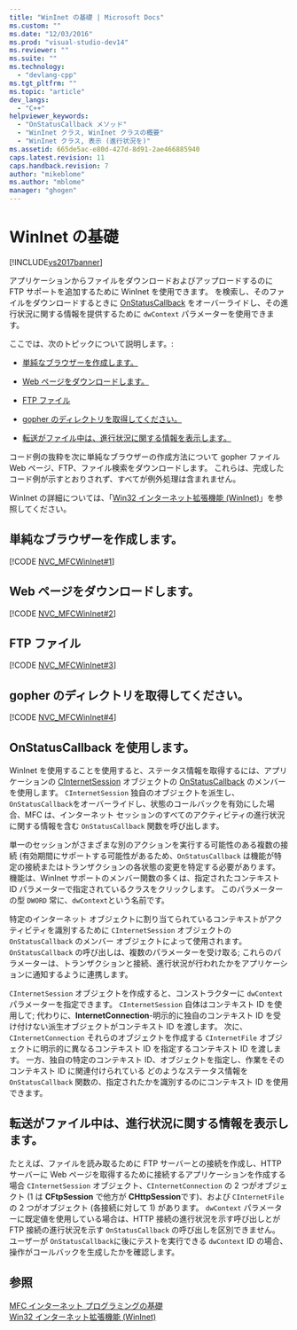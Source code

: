 ```yaml
---
title: "WinInet の基礎 | Microsoft Docs"
ms.custom: ""
ms.date: "12/03/2016"
ms.prod: "visual-studio-dev14"
ms.reviewer: ""
ms.suite: ""
ms.technology: 
  - "devlang-cpp"
ms.tgt_pltfrm: ""
ms.topic: "article"
dev_langs: 
  - "C++"
helpviewer_keywords: 
  - "OnStatusCallback メソッド"
  - "WinInet クラス, WinInet クラスの概要"
  - "WinInet クラス, 表示 (進行状況を)"
ms.assetid: 665de5ac-e80d-427d-8d91-2ae466885940
caps.latest.revision: 11
caps.handback.revision: 7
author: "mikeblome"
ms.author: "mblome"
manager: "ghogen"
---
```

# WinInet の基礎
[!INCLUDE[vs2017banner](../assembler/inline/includes/vs2017banner.md)]

アプリケーションからファイルをダウンロードおよびアップロードするのに FTP サポートを追加するために WinInet を使用できます。  を検索し、そのファイルをダウンロードするときに [OnStatusCallback](../Topic/CInternetSession::OnStatusCallback.md) をオーバーライドし、その進行状況に関する情報を提供するために `dwContext` パラメーターを使用できます。  
  
 ここでは、次のトピックについて説明します。:  
  
-   [単純なブラウザーを作成します。](#_core_create_a_very_simple_browser)  
  
-   [Web ページをダウンロードします。](#_core_download_a_web_page)  
  
-   [FTP ファイル](#_core_ftp_a_file)  
  
-   [gopher のディレクトリを取得してください。](#_core_retrieve_a_gopher_directory)  
  
-   [転送がファイル中は、進行状況に関する情報を表示します。](#_core_display_progress_information_while_transferring_files)  
  
 コード例の抜粋を次に単純なブラウザーの作成方法について gopher ファイル Web ページ、FTP、ファイル検索をダウンロードします。  これらは、完成したコード例が示すとおりされず、すべてが例外処理は含まれません。  
  
 WinInet の詳細については、「[Win32 インターネット拡張機能 \(WinInet\)](../mfc/win32-internet-extensions-wininet.md)」を参照してください。  
  
##  <a name="_core_create_a_very_simple_browser"></a> 単純なブラウザーを作成します。  
 [!CODE [NVC_MFCWinInet#1](../CodeSnippet/VS_Snippets_Cpp/NVC_MFCWinInet#1)]  
  
##  <a name="_core_download_a_web_page"></a> Web ページをダウンロードします。  
 [!CODE [NVC_MFCWinInet#2](../CodeSnippet/VS_Snippets_Cpp/NVC_MFCWinInet#2)]  
  
##  <a name="_core_ftp_a_file"></a> FTP ファイル  
 [!CODE [NVC_MFCWinInet#3](../CodeSnippet/VS_Snippets_Cpp/NVC_MFCWinInet#3)]  
  
##  <a name="_core_retrieve_a_gopher_directory"></a> gopher のディレクトリを取得してください。  
 [!CODE [NVC_MFCWinInet#4](../CodeSnippet/VS_Snippets_Cpp/NVC_MFCWinInet#4)]  
  
## OnStatusCallback を使用します。  
 WinInet を使用することを使用すると、ステータス情報を取得するには、アプリケーションの [CInternetSession](../Topic/CInternetSession%20Class.md) オブジェクトの [OnStatusCallback](../Topic/CInternetSession::OnStatusCallback.md) のメンバーを使用します。  `CInternetSession` 独自のオブジェクトを派生し、`OnStatusCallback`をオーバーライドし、状態のコールバックを有効にした場合、MFC は、インターネット セッションのすべてのアクティビティの進行状況に関する情報を含む `OnStatusCallback` 関数を呼び出します。  
  
 単一のセッションがさまざまな別のアクションを実行する可能性のある複数の接続 \(有効期間にサポートする可能性があるため、`OnStatusCallback` は機能が特定の接続またはトランザクションの各状態の変更を特定する必要があります。  機能は、WinInet サポートのメンバー関数の多くは、指定されたコンテキスト ID パラメーターで指定されているクラスをクリックします。  このパラメーターの型 `DWORD` 常に、`dwContext`という名前です。  
  
 特定のインターネット オブジェクトに割り当てられているコンテキストがアクティビティを識別するために `CInternetSession` オブジェクトの `OnStatusCallback` のメンバー オブジェクトによって使用されます。  `OnStatusCallback` の呼び出しは、複数のパラメーターを受け取る; これらのパラメーターは、トランザクションと接続、進行状況が行われたかをアプリケーションに通知するように連携します。  
  
 `CInternetSession` オブジェクトを作成すると、コンストラクターに `dwContext` パラメーターを指定できます。  `CInternetSession` 自体はコンテキスト ID を使用して; 代わりに、**InternetConnection**\-明示的に独自のコンテキスト ID を受け付けない派生オブジェクトがコンテキスト ID を渡します。  次に、`CInternetConnection` それらのオブジェクトを作成する `CInternetFile` オブジェクトに明示的に異なるコンテキスト ID を指定するコンテキスト ID を渡します。  一方、独自の特定のコンテキスト ID、オブジェクトを指定し、作業をそのコンテキスト ID に関連付けられている  どのようなステータス情報を `OnStatusCallback` 関数の、指定されたかを識別するのにコンテキスト ID を使用できます。  
  
##  <a name="_core_display_progress_information_while_transferring_files"></a> 転送がファイル中は、進行状況に関する情報を表示します。  
 たとえば、ファイルを読み取るために FTP サーバーとの接続を作成し、HTTP サーバーに Web ページを取得するために接続するアプリケーションを作成する場合 `CInternetSession` オブジェクト、`CInternetConnection` の 2 つがオブジェクト \(1 は **CFtpSession** で他方が **CHttpSession**です\)、および `CInternetFile` の 2 つがオブジェクト \(各接続に対して 1\) があります。  `dwContext` パラメーターに既定値を使用している場合は、HTTP 接続の進行状況を示す呼び出しとが FTP 接続の進行状況を示す `OnStatusCallback` の呼び出しを区別できません。  ユーザーが `OnStatusCallback`に後にテストを実行できる `dwContext` ID の場合、操作がコールバックを生成したかを確認します。  
  
## 参照  
 [MFC インターネット プログラミングの基礎](../mfc/mfc-internet-programming-basics.md)   
 [Win32 インターネット拡張機能 \(WinInet\)](../mfc/win32-internet-extensions-wininet.md)